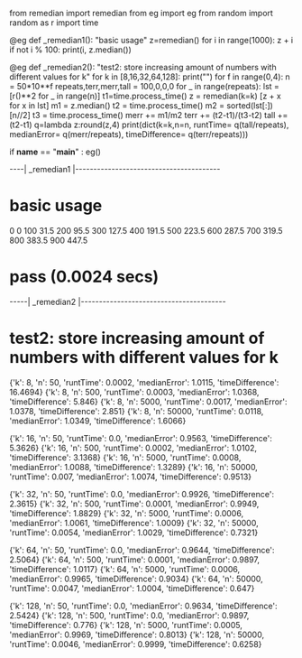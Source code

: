 from remedian import remedian
from eg       import eg
from random import random as r
import time


@eg
def _remedian1():
  "basic usage"
  z=remedian()
  for i in range(1000):
     z + i
     if not i % 100:
        print(i, z.median())


@eg
def _remedian2():
  "test2: store increasing amount of numbers with different values for k"
  for k in [8,16,32,64,128]:
    print("")
    for f in range(0,4):
      n = 50*10**f
      repeats,terr,merr,tall = 100,0,0,0
      for _ in range(repeats):
        lst = [r()**2 for _ in range(n)]
        t1=time.process_time()
        z   = remedian(k=k)
        [z + x for x in lst]
        m1 = z.median()
        t2 = time.process_time()
        m2 = sorted(lst[:])[n//2]
        t3 = time.process_time()
        merr += m1/m2
        terr += (t2-t1)/(t3-t2)
        tall += (t2-t1)
      q=lambda z:round(z,4)
      print(dict(k=k,n=n,
               runtTime=       q(tall/repeats),
               medianError=    q(merr/repeats),
               timeDifference= q(terr/repeats)))

if __name__ == "__main__" : eg()

----| _remedian1 |----------------------------------------
# basic usage

0 0
100 31.5
200 95.5
300 127.5
400 191.5
500 223.5
600 287.5
700 319.5
800 383.5
900 447.5
# pass (0.0024 secs)

-----| _remedian2 |----------------------------------------
# test2: store increasing amount of numbers with different values for k


{'k': 8, 'n': 50, 'runtTime': 0.0002, 'medianError': 1.0115, 'timeDifference': 16.4694}
{'k': 8, 'n': 500, 'runtTime': 0.0003, 'medianError': 1.0368, 'timeDifference': 5.846}
{'k': 8, 'n': 5000, 'runtTime': 0.0017, 'medianError': 1.0378, 'timeDifference': 2.851}
{'k': 8, 'n': 50000, 'runtTime': 0.0118, 'medianError': 1.0349, 'timeDifference': 1.6066}

{'k': 16, 'n': 50, 'runtTime': 0.0, 'medianError': 0.9563, 'timeDifference': 5.3626}
{'k': 16, 'n': 500, 'runtTime': 0.0002, 'medianError': 1.0102, 'timeDifference': 3.1368}
{'k': 16, 'n': 5000, 'runtTime': 0.0008, 'medianError': 1.0088, 'timeDifference': 1.3289}
{'k': 16, 'n': 50000, 'runtTime': 0.007, 'medianError': 1.0074, 'timeDifference': 0.9513}

{'k': 32, 'n': 50, 'runtTime': 0.0, 'medianError': 0.9926, 'timeDifference': 2.3615}
{'k': 32, 'n': 500, 'runtTime': 0.0001, 'medianError': 0.9949, 'timeDifference': 1.8829}
{'k': 32, 'n': 5000, 'runtTime': 0.0006, 'medianError': 1.0061, 'timeDifference': 1.0009}
{'k': 32, 'n': 50000, 'runtTime': 0.0054, 'medianError': 1.0029, 'timeDifference': 0.7321}

{'k': 64, 'n': 50, 'runtTime': 0.0, 'medianError': 0.9644, 'timeDifference': 2.5064}
{'k': 64, 'n': 500, 'runtTime': 0.0001, 'medianError': 0.9897, 'timeDifference': 1.0117}
{'k': 64, 'n': 5000, 'runtTime': 0.0006, 'medianError': 0.9965, 'timeDifference': 0.9034}
{'k': 64, 'n': 50000, 'runtTime': 0.0047, 'medianError': 1.0004, 'timeDifference': 0.647}

{'k': 128, 'n': 50, 'runtTime': 0.0, 'medianError': 0.9634, 'timeDifference': 2.5424}
{'k': 128, 'n': 500, 'runtTime': 0.0, 'medianError': 0.9897, 'timeDifference': 0.776}
{'k': 128, 'n': 5000, 'runtTime': 0.0005, 'medianError': 0.9969, 'timeDifference': 0.8013}
{'k': 128, 'n': 50000, 'runtTime': 0.0046, 'medianError': 0.9999, 'timeDifference': 0.6258}
```python
```

